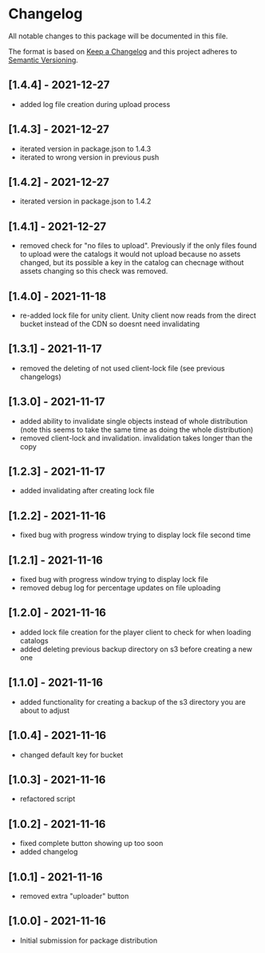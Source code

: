 # Changelog
All notable changes to this package will be documented in this file.

The format is based on [Keep a Changelog](http://keepachangelog.com/en/1.0.0/)
and this project adheres to [Semantic Versioning](http://semver.org/spec/v2.0.0.html).

## [1.4.4] - 2021-12-27
- added log file creation during upload process

## [1.4.3] - 2021-12-27
- iterated version in package.json to 1.4.3
- iterated to wrong version in previous push

## [1.4.2] - 2021-12-27
- iterated version in package.json to 1.4.2

## [1.4.1] - 2021-12-27
- removed check for "no files to upload". Previously if the only files found to upload were the catalogs it would not upload because no assets changed, but its possible a key in the catalog can checnage without assets changing so this check was removed.

## [1.4.0] - 2021-11-18
- re-added lock file for unity client. Unity client now reads from the direct bucket instead of the CDN so doesnt need invalidating

## [1.3.1] - 2021-11-17
- removed the deleting of not used client-lock file (see previous changelogs)

## [1.3.0] - 2021-11-17
- added ability to invalidate single objects instead of whole distribution (note this seems to take the same time as doing the whole distribution)
- removed client-lock and invalidation. invalidation takes longer than the copy

## [1.2.3] - 2021-11-17
- added invalidating after creating lock file

## [1.2.2] - 2021-11-16
- fixed bug with progress window trying to display lock file second time

## [1.2.1] - 2021-11-16
- fixed bug with progress window trying to display lock file
- removed debug log for percentage updates on file uploading

## [1.2.0] - 2021-11-16
- added lock file creation for the player client to check for when loading catalogs
- added deleting previous backup directory on s3 before creating a new one

## [1.1.0] - 2021-11-16
- added functionality for creating a backup of the s3 directory you are about to adjust

## [1.0.4] - 2021-11-16
- changed default key for bucket

## [1.0.3] - 2021-11-16
- refactored script

## [1.0.2] - 2021-11-16
- fixed complete button showing up too soon
- added changelog

## [1.0.1] - 2021-11-16
- removed extra "uploader" button

## [1.0.0] - 2021-11-16
- Initial submission for package distribution
